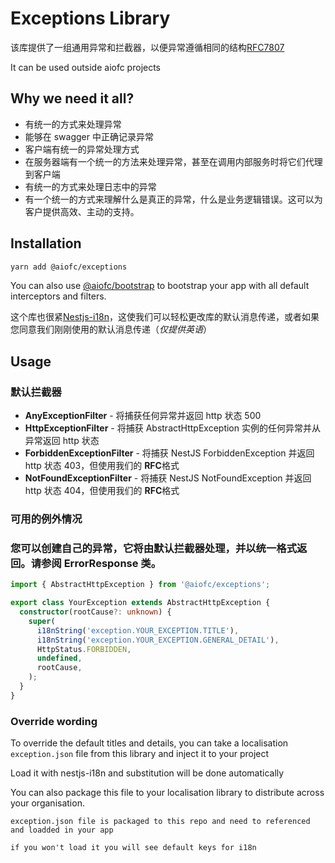 # Exceptions Library

该库提供了一组通用异常和拦截器，以便异常遵循相同的结构[RFC7807](https://www.rfc-editor.org/rfc/rfc7807#section-3.1)

It can be used outside aiofc projects

## Why we need it all?

- 有统一的方式来处理异常
- 能够在 swagger 中正确记录异常
- 客户端有统一的异常处理方式
- 在服务器端有一个统一的方法来处理异常，甚至在调用内部服务时将它们代理到客户端
- 有统一的方式来处理日志中的异常
- 有一个统一的方式来理解什么是真正的异常，什么是业务逻辑错误。这可以为客户提供高效、主动的支持。

## Installation

```bash
yarn add @aiofc/exceptions
```

You can also use [@aiofc/bootstrap](https://www.npmjs.com/package/@aiofc/bootstrap) to bootstrap your app with all default interceptors and filters.

这个库也很紧[Nestjs-i18n](https://www.npmjs.com/package/nestjs-i18n)，这使我们可以轻松更改库的默认消息传递，或者如果您同意我们刚刚使用的默认消息传递（*仅提供英语*）


## Usage


### 默认拦截器


- **AnyExceptionFilter** - 将捕获任何异常并返回 http 状态 500
- **HttpExceptionFilter** - 将捕获 AbstractHttpException 实例的任何异常并从异常返回 http 状态
- **ForbiddenExceptionFilter** - 将捕获 NestJS ForbiddenException 并返回 http 状态 403，但使用我们的 **RFC**格式
- **NotFoundExceptionFilter** - 将捕获 NestJS NotFoundException 并返回 http 状态 404，但使用我们的 **RFC**格式

### 可用的例外情况





### 您可以创建自己的异常，它将由默认拦截器处理，并以统一格式返回。请参阅 ErrorResponse 类。


```typescript
import { AbstractHttpException } from '@aiofc/exceptions';

export class YourException extends AbstractHttpException {
  constructor(rootCause?: unknown) {
    super(
      i18nString('exception.YOUR_EXCEPTION.TITLE'),
      i18nString('exception.YOUR_EXCEPTION.GENERAL_DETAIL'),
      HttpStatus.FORBIDDEN,
      undefined,
      rootCause,
    );
  }
}
```

### Override wording

To override the default titles and details, you can take a localisation `exception.json` file from this library and inject it to your project

Load it with nestjs-i18n and substitution will be done automatically

You can also package this file to your localisation library to distribute across your organisation.


```
exception.json file is packaged to this repo and need to referenced and loadded in your app

if you won't load it you will see default keys for i18n
```




